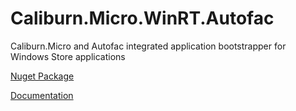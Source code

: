 Caliburn.Micro.WinRT.Autofac
============================

Caliburn.Micro and Autofac integrated application bootstrapper for Windows Store applications

[Nuget Package](https://nuget.org/packages/Caliburn.Micro.WinRT.Autofac/)

[Documentation](https://github.com/ziyasal/Caliburn.Micro.WinRT.Autofac/wiki)


